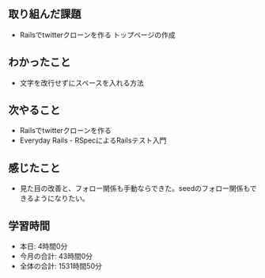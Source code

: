 ## 取り組んだ課題
- Railsでtwitterクローンを作る トップページの作成
## わかったこと
- 文字を改行せずにスペースを入れる方法
## 次やること
- Railsでtwitterクローンを作る
- Everyday Rails - RSpecによるRailsテスト入門
## 感じたこと
- 見た目の改善と、フォロー関係も手動ならできた。seedのフォロー関係もできるようになりたい。
## 学習時間
- 本日: 4時間0分
- 今月の合計: 43時間0分
- 全体の合計: 1531時間50分
